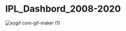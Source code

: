 # IPL_Dashbord_2008-2020


![ezgif com-gif-maker (1)](https://user-images.githubusercontent.com/51665663/194867430-31ffb05a-a749-4806-86c6-7599e00bf92f.gif)
